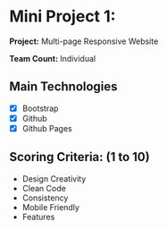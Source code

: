 # Mini Project 1: 

**Project:** Multi-page Responsive Website

**Team Count:** Individual

## Main Technologies
  - [x] Bootstrap
  - [x] Github
  - [x] Github Pages

## Scoring Criteria: (1 to 10)
  * Design Creativity
  * Clean Code
  * Consistency
  * Mobile Friendly
  * Features